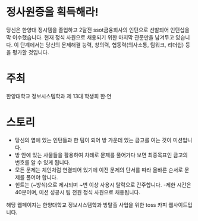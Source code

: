 # 정사원증을 획득해라!
당신은 한양대 정시템을 졸업하고 2달전 ssot금융회사의 인턴으로 선발되어 인턴십을 막 이수했습니다. 현재 정식 사원으로 채용되기 위한 마지막 관문만을 남겨두고 있습니다. 이 단계에서는 당신의 문제해결 능력, 창의력, 협동력(의사소통, 팀워크, 리더쉽) 등을 평가할 것입니다.
# 주최
한양대학교 정보시스템학과 제 13대 학생회 한·연
# 스토리
- 당신의 옆에 있는 인턴들과 한 팀이 되어 방 가운데 있는 금고를 여는 것이 미션입니다.
- 방 안에 있는 사물들을 활용하여 차례로 문제를 풀어가다 보면 최종목표인 금고의 번호를 알 수 있게 됩니다.
- 모든 문제는 체인처럼 연결되어 있기에 이전 문제의 단서를 따라 올바른 순서로 문제를 풀어야
합니다.
- 힌트는 (~방식)으로 제시되며 ~번 이상 사용시 탈락으로 간주합니다.
-제한 시간은 40분이며, 미션 성공시 팀 전원 정식 사원으로 채용됩니다.

해당 웹페이지는 한양대학교 정보시스템학과 방탈출 사업을 위한 toss 카피 웹사이트입니다.
